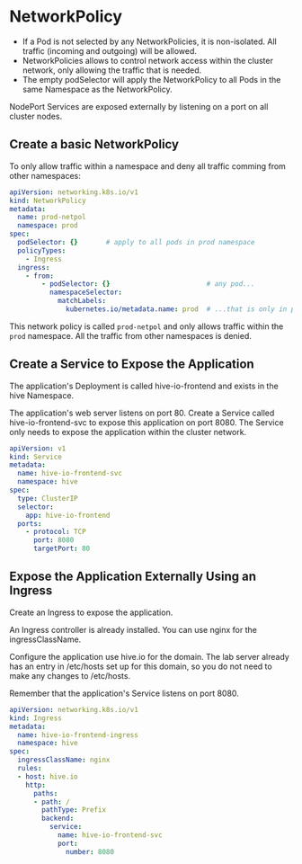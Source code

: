 # NetworkPolicy

- If a Pod is not selected by any NetworkPolicies, it is non-isolated. All traffic (incoming and outgoing) will be allowed.
- NetworkPolicies allows to control network access within the cluster network, only allowing the traffic that is needed.
- The empty podSelector will apply the NetworkPolicy to all Pods in the same Namespace as the NetworkPolicy.

NodePort Services are exposed externally by listening on a port on all cluster nodes.

## Create a basic NetworkPolicy

To only allow traffic within a namespace and deny all traffic comming from other namespaces:

```yaml
apiVersion: networking.k8s.io/v1
kind: NetworkPolicy
metadata:
  name: prod-netpol
  namespace: prod
spec:
  podSelector: {}       # apply to all pods in prod namespace
  policyTypes:
    - Ingress
  ingress:
    - from:
        - podSelector: {}                        # any pod...
          namespaceSelector:
            matchLabels:
              kubernetes.io/metadata.name: prod  # ...that is only in prod namespace
```

This network policy is called `prod-netpol` and only allows traffic within the `prod` namespace. All the traffic from other namespaces is denied.


## Create a Service to Expose the Application

The application's Deployment is called hive-io-frontend and exists in the hive Namespace.

The application's web server listens on port 80. Create a Service called hive-io-frontend-svc to expose this application on port 8080. The Service only needs to expose the application within the cluster network.

```yaml
apiVersion: v1
kind: Service
metadata:
  name: hive-io-frontend-svc
  namespace: hive
spec:
  type: ClusterIP
  selector:
    app: hive-io-frontend
  ports:
    - protocol: TCP
      port: 8080
      targetPort: 80
```


## Expose the Application Externally Using an Ingress

Create an Ingress to expose the application.

An Ingress controller is already installed. You can use nginx for the ingressClassName.

Configure the application use hive.io for the domain. The lab server already has an entry in /etc/hosts set up for this domain, so you do not need to make any changes to /etc/hosts.

Remember that the application's Service listens on port 8080.

```yaml
apiVersion: networking.k8s.io/v1
kind: Ingress
metadata:
  name: hive-io-frontend-ingress
  namespace: hive
spec:
  ingressClassName: nginx
  rules:
  - host: hive.io
    http:
      paths:
      - path: /
        pathType: Prefix
        backend:
          service:
            name: hive-io-frontend-svc
            port:
              number: 8080
```
